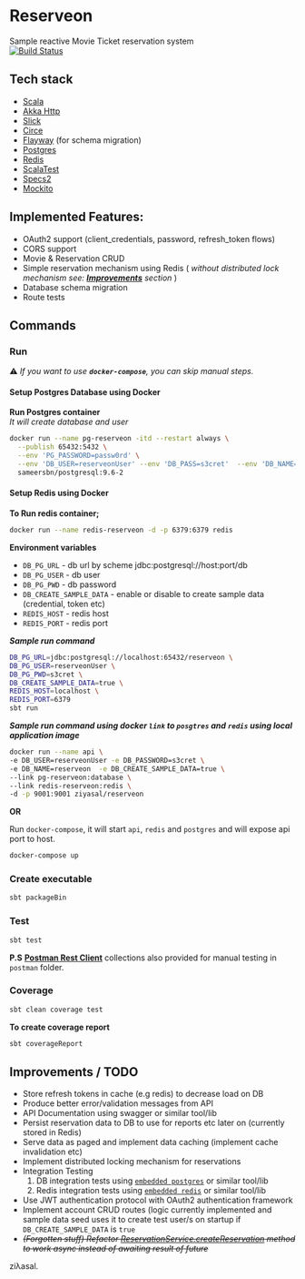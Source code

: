 Reserveon
=========

Sample reactive Movie Ticket reservation system  
[![Build Status](https://travis-ci.org/ziyasal/Reserveon.svg?branch=master)](https://travis-ci.org/ziyasal/Reserveon)

## Tech stack
 - [Scala](https://www.scala-lang.org/)
 - [Akka Http](https://github.com/akka/akka-http)
 - [Slick](https://github.com/slick/slick)
 - [Circe](https://github.com/circe/circe)
 - [Flayway](https://github.com/flyway/flyway) (for schema migration)
 - [Postgres](https://github.com/postgres/postgres)
 - [Redis](https://github.com/antirez/redis)
 - [ScalaTest](http://www.scalatest.org/)
 - [Specs2](https://github.com/etorreborre/specs2)
 - [Mockito](https://github.com/mockito/mockito)

## Implemented Features:
- OAuth2 support (client_credentials, password, refresh_token flows)
- CORS support
- Movie & Reservation CRUD
- Simple reservation mechanism using Redis ( _without distributed lock mechanism see: **[Improvements](#improvements--todo)** section_ )
- Database schema migration
- Route tests

## Commands
### Run
:warning: _If you want to use **`docker-compose`**, you can skip manual steps._

#### Setup Postgres Database using Docker
**Run Postgres container**  
_It will create database and user_
```sh
docker run --name pg-reserveon -itd --restart always \
  --publish 65432:5432 \
  --env 'PG_PASSWORD=passw0rd' \
  --env 'DB_USER=reserveonUser' --env 'DB_PASS=s3cret'  --env 'DB_NAME=reserveon' \
  sameersbn/postgresql:9.6-2
```

#### Setup Redis using Docker
**To Run redis container;**  
```sh
docker run --name redis-reserveon -d -p 6379:6379 redis
```

**Environment variables**  
- `DB_PG_URL`  - db url by scheme jdbc:postgresql://host:port/db  
- `DB_PG_USER` - db user  
- `DB_PG_PWD`  - db password  
- `DB_CREATE_SAMPLE_DATA`  - enable or disable to create sample data (credential, token etc)  
- `REDIS_HOST`  - redis host  
- `REDIS_PORT`  - redis port  

**_Sample run command_**
```sh
DB_PG_URL=jdbc:postgresql://localhost:65432/reserveon \
DB_PG_USER=reserveonUser \
DB_PG_PWD=s3cret \
DB_CREATE_SAMPLE_DATA=true \
REDIS_HOST=localhost \
REDIS_PORT=6379
sbt run
```

**_Sample run command using docker `link` to `posgtres` and `redis` using local application image_**
```sh
docker run --name api \
-e DB_USER=reserveonUser -e DB_PASSWORD=s3cret \
-e DB_NAME=reserveon  -e DB_CREATE_SAMPLE_DATA=true \
--link pg-reserveon:database \
--link redis-reserveon:redis \
-d -p 9001:9001 ziyasal/reserveon
```

**OR**

Run `docker-compose`, it will start `api`, `redis` and `postgres` and will expose api port to host.  
```sh
docker-compose up
```

### Create executable
```sh
sbt packageBin
```

### Test
```sh
sbt test
```

**P.S** [**Postman Rest Client**](https://www.getpostman.com/) collections also provided for manual testing in `postman` folder.

### Coverage
```sh
sbt clean coverage test
```

**To create coverage report**
```sh
sbt coverageReport
```

## Improvements / TODO
 - Store refresh tokens in cache (e.g redis) to decrease load on DB
 - Produce better error/validation messages from API
 - API Documentation using swagger or similar tool/lib
 - Persist reservation data to DB to use for reports etc later on (currently stored in Redis)
 - Serve data as paged and implement data caching (implement cache invalidation etc)
 - Implement distributed locking mechanism for reservations
 - Integration Testing
   1. DB integration tests using [`embedded postgres`](https://github.com/yandex-qatools/postgresql-embedded) or similar tool/lib
   2. Redis integration tests using [`embedded redis`](https://github.com/kstyrc/embedded-redis) or similar tool/lib
 - Use JWT authentication protocol with OAuth2 authentication framework
 - Implement account CRUD routes (logic currently implemented and 
    sample data seed uses it to create test user/s on startup if `DB_CREATE_SAMPLE_DATA` is `true`
 - _~~(Forgotten stuff) Refactor [ReservationService.createReservation](https://github.com/ziyasal/Reserveon/blob/master/src/main/scala/services/ReservationService.scala#L26) method to work async instead of awaiting result of future~~_

ziλasal.
